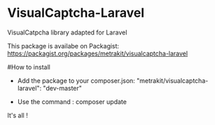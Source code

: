 VisualCaptcha-Laravel
=======================

VisualCatpcha library adapted for Laravel

This package is availabe on Packagist:
https://packagist.org/packages/metrakit/visualcaptcha-laravel

#How to install

- Add the package to your composer.json:
"metrakit/visualcaptcha-laravel": "dev-master"

- Use the command : composer update

It's all !
